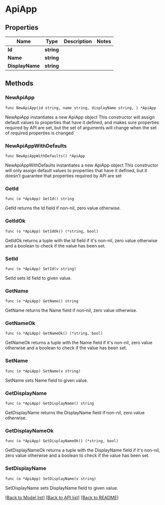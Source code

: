 # ApiApp

## Properties

Name | Type | Description | Notes
------------ | ------------- | ------------- | -------------
**Id** | **string** |  | 
**Name** | **string** |  | 
**DisplayName** | **string** |  | 

## Methods

### NewApiApp

`func NewApiApp(id string, name string, displayName string, ) *ApiApp`

NewApiApp instantiates a new ApiApp object
This constructor will assign default values to properties that have it defined,
and makes sure properties required by API are set, but the set of arguments
will change when the set of required properties is changed

### NewApiAppWithDefaults

`func NewApiAppWithDefaults() *ApiApp`

NewApiAppWithDefaults instantiates a new ApiApp object
This constructor will only assign default values to properties that have it defined,
but it doesn't guarantee that properties required by API are set

### GetId

`func (o *ApiApp) GetId() string`

GetId returns the Id field if non-nil, zero value otherwise.

### GetIdOk

`func (o *ApiApp) GetIdOk() (*string, bool)`

GetIdOk returns a tuple with the Id field if it's non-nil, zero value otherwise
and a boolean to check if the value has been set.

### SetId

`func (o *ApiApp) SetId(v string)`

SetId sets Id field to given value.


### GetName

`func (o *ApiApp) GetName() string`

GetName returns the Name field if non-nil, zero value otherwise.

### GetNameOk

`func (o *ApiApp) GetNameOk() (*string, bool)`

GetNameOk returns a tuple with the Name field if it's non-nil, zero value otherwise
and a boolean to check if the value has been set.

### SetName

`func (o *ApiApp) SetName(v string)`

SetName sets Name field to given value.


### GetDisplayName

`func (o *ApiApp) GetDisplayName() string`

GetDisplayName returns the DisplayName field if non-nil, zero value otherwise.

### GetDisplayNameOk

`func (o *ApiApp) GetDisplayNameOk() (*string, bool)`

GetDisplayNameOk returns a tuple with the DisplayName field if it's non-nil, zero value otherwise
and a boolean to check if the value has been set.

### SetDisplayName

`func (o *ApiApp) SetDisplayName(v string)`

SetDisplayName sets DisplayName field to given value.



[[Back to Model list]](../README.md#documentation-for-models) [[Back to API list]](../README.md#documentation-for-api-endpoints) [[Back to README]](../README.md)


